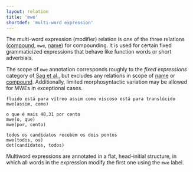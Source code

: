 ```yaml
---
layout: relation
title: 'mwe'
shortdef: 'multi-word expression'
---
```


The multi-word expression (modifier) relation is one of the three
relations ([compound](), `mwe`, [name]()) for compounding.
It is used for certain fixed grammaticized expressions that behave
like function words or short adverbials.

The scope of `mwe` annotation corresponds roughly to the *fixed
expressions* category of
[Sag et al.](http://lingo.stanford.edu/pubs/WP-2001-03.pdf), but
excludes any relations in scope of [name]() or [compound]().
Additionally, limited morphosyntactic variation may be allowed
for MWEs in exceptional cases.

~~~ sdparse
fluido está para vítreo assim como viscoso está para translúcido
mwe(assim, como)
~~~

~~~ sdparse
o que é mais 48,31 por cento
mwe(o, que)
mwe(por, cento)
~~~

~~~ sdparse
todos os candidatos recebem os dois pontos 
mwe(todos, os)
det(candidatos, todos)
~~~

Multiword expressions are annotated in a flat, head-initial structure,
in which all words in the expression modify the first one using the
`mwe` label.
